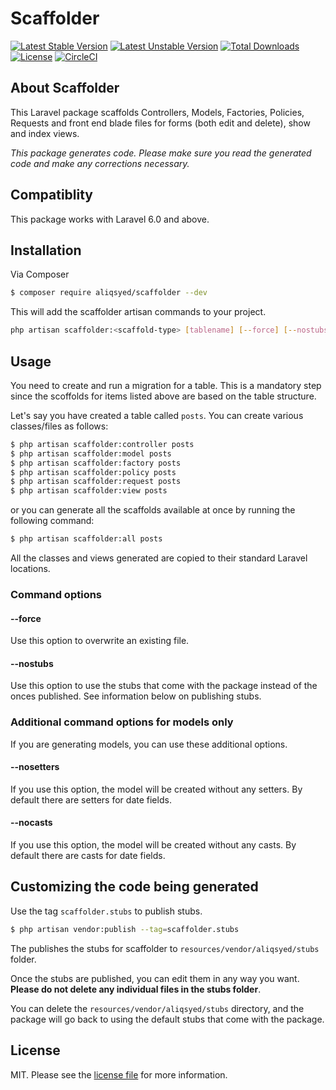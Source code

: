 # Scaffolder

[![Latest Stable Version](https://poser.pugx.org/aliqsyed/scaffolder/v/stable)](https://packagist.org/packages/aliqsyed/scaffolder)
[![Latest Unstable Version](https://poser.pugx.org/aliqsyed/scaffolder/v/unstable)](https://packagist.org/packages/aliqsyed/scaffolder)
[![Total Downloads](https://poser.pugx.org/aliqsyed/scaffolder/downloads)](https://packagist.org/packages/aliqsyed/scaffolder)
[![License](https://poser.pugx.org/aliqsyed/scaffolder/license)](https://packagist.org/packages/aliqsyed/scaffolder)
[![CircleCI](https://img.shields.io/circleci/build/gh/aliqsyed/scaffolder)](https://circleci.com/gh/aliqsyed/scaffolder)

## About Scaffolder

This Laravel package scaffolds Controllers, Models, Factories, Policies, Requests and front end blade files for forms (both edit and delete), show and index views.

_This package generates code. Please make sure you read the generated code and make any corrections necessary._

## Compatiblity

This package works with Laravel 6.0 and above.

## Installation

Via Composer

```bash
$ composer require aliqsyed/scaffolder --dev
```

This will add the scaffolder artisan commands to your project.

```bash
php artisan scaffolder:<scaffold-type> [tablename] [--force] [--nostubs]
```

## Usage

You need to create and run a migration for a table. This is a mandatory step since the scoffolds for items listed above are based on the table structure.

Let's say you have created a table called `posts`. You can create various classes/files as follows:

```bash
$ php artisan scaffolder:controller posts
$ php artisan scaffolder:model posts
$ php artisan scaffolder:factory posts
$ php artisan scaffolder:policy posts
$ php artisan scaffolder:request posts
$ php artisan scaffolder:view posts
```

or you can generate all the scaffolds available at once by running the following command:

```bash
$ php artisan scaffolder:all posts
```

All the classes and views generated are copied to their standard Laravel locations.

### Command options

#### --force

Use this option to overwrite an existing file.

#### --nostubs

Use this option to use the stubs that come with the package instead of the onces published. See information below on publishing stubs.

### Additional command options for models only

If you are generating models, you can use these additional options.

#### --nosetters

If you use this option, the model will be created without any setters. By default there are setters for date fields.

#### --nocasts

If you use this option, the model will be created without any casts. By default there are casts for date fields.

## Customizing the code being generated

Use the tag `scaffolder.stubs` to publish stubs.

```bash
$ php artisan vendor:publish --tag=scaffolder.stubs
```

The publishes the stubs for scaffolder to `resources/vendor/aliqsyed/stubs` folder.

Once the stubs are published, you can edit them in any way you want. **Please do not delete any individual files in the stubs folder**.

You can delete the `resources/vendor/aliqsyed/stubs` directory, and the package will go back to using the default stubs that come with the package.

## License

MIT. Please see the [license file](license.md) for more information.
